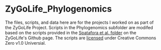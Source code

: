 # ZyGoLife_Phylogenomics
The files, scripts, and data here are for the projects I worked on as part of the ZyGoLife Project. Scripts in the Phylogenomics subfolder are modifed based on the scripts provided in the [Spatafora et al. folder](https://github.com/zygolife/Phylogenomics "Phylogenomics") on the ZyGoLife's Github page. The scripts are [licensed](https://github.com/zygolife/Phylogenomics/blob/master/LICENSE) under Creative Commons Zero v1.0 Universial.
